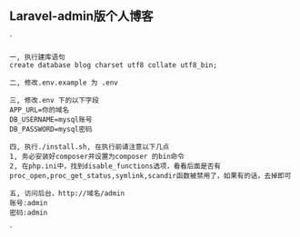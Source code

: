 ## Laravel-admin版个人博客
`   

    一, 执行建库语句
    create database blog charset utf8 collate utf8_bin;

    二, 修改.env.example 为 .env

    三, 修改.env 下的以下字段
    APP_URL=你的域名
    DB_USERNAME=mysql账号
    DB_PASSWORD=mysql密码
    
    四, 执行./install.sh, 在执行前请注意以下几点
    1, 务必安装好composer并设置为composer 的bin命令
    2, 在php.ini中，找到disable_functions选项，看看后面是否有proc_open,proc_get_status,symlink,scandir函数被禁用了，如果有的话，去掉即可
    
    五, 访问后台，http://域名/admin 
    账号:admin
    密码:admin
` 
